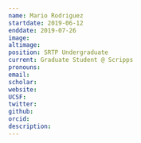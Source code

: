 ```yaml
---
name: Mario Rodriguez
startdate: 2019-06-12
enddate: 2019-07-26
image:
altimage:
position: SRTP Undergraduate
current: Graduate Student @ Scripps
pronouns:
email:
scholar:
website:
UCSF:
twitter:
github:
orcid:
description:
---
```


